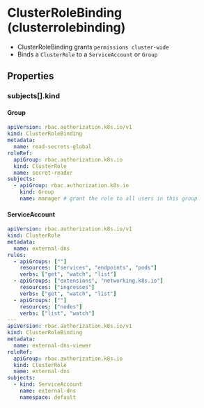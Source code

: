 # ClusterRoleBinding (clusterrolebinding)

- ClusterRoleBinding grants `permissions cluster-wide`
- Binds a `ClusterRole` to a `ServiceAccount` or `Group`

## Properties

### subjects[].kind

#### Group

```yaml
apiVersion: rbac.authorization.k8s.io/v1
kind: ClusterRoleBinding
metadata:
  name: read-secrets-global
roleRef:
  apiGroup: rbac.authorization.k8s.io
  kind: ClusterRole
  name: secret-reader
subjects:
  - apiGroup: rbac.authorization.k8s.io
    kind: Group
    name: manager # grant the role to all users in this group
```

#### ServiceAccount

```yaml
apiVersion: rbac.authorization.k8s.io/v1
kind: ClusterRole
metadata:
  name: external-dns
rules:
  - apiGroups: [""]
    resources: ["services", "endpoints", "pods"]
    verbs: ["get", "watch", "list"]
  - apiGroups: ["extensions", "networking.k8s.io"]
    resources: ["ingresses"]
    verbs: ["get", "watch", "list"]
  - apiGroups: [""]
    resources: ["nodes"]
    verbs: ["list", "watch"]
---
apiVersion: rbac.authorization.k8s.io/v1
kind: ClusterRoleBinding
metadata:
  name: external-dns-viewer
roleRef:
  apiGroup: rbac.authorization.k8s.io
  kind: ClusterRole
  name: external-dns
subjects:
  - kind: ServiceAccount
    name: external-dns
    namespace: default
```
